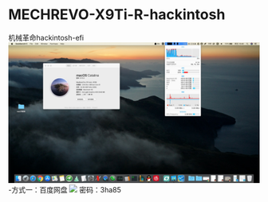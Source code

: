 # MECHREVO-X9Ti-R-hackintosh
机械革命hackintosh-efi
![ image](https://github.com/cateatlemon/MECHREVO-X9Ti-R-hackintosh/blob/master/13ACFBA5-6F7B-4C46-B2C9-2304FE81E8C3.png)
-方式一：百度网盘
![](https://pan.baidu.com/s/1r320jA6uBHYdMu8yZdQ4QA) 密码：3ha85
